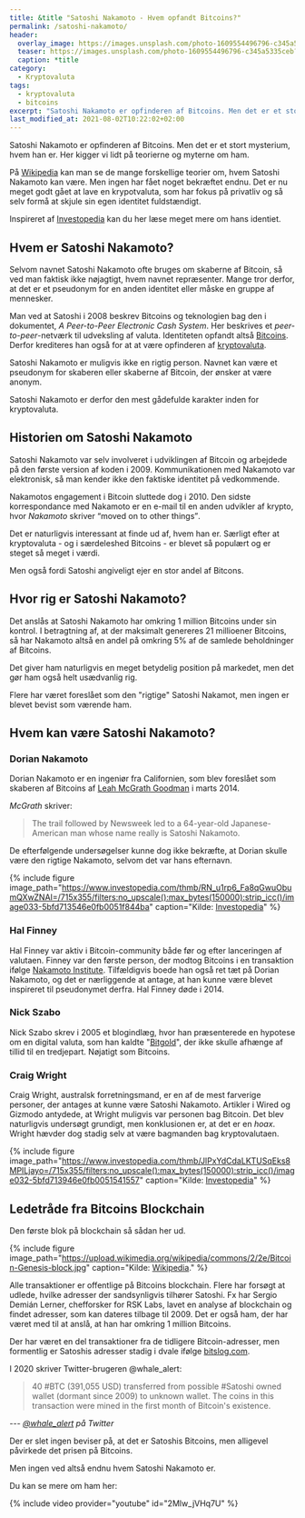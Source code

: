 ```yaml
---
title: &title "Satoshi Nakamoto - Hvem opfandt Bitcoins?"
permalink: /satoshi-nakamoto/
header:
  overlay_image: https://images.unsplash.com/photo-1609554496796-c345a5335ceb?ixid=MnwxMjA3fDB8MHxwaG90by1wYWdlfHx8fGVufDB8fHx8&ixlib=rb-1.2.1&auto=format&fit=crop&w=1900&q=80
  teaser: https://images.unsplash.com/photo-1609554496796-c345a5335ceb?ixid=MnwxMjA3fDB8MHxwaG90by1wYWdlfHx8fGVufDB8fHx8&ixlib=rb-1.2.1&auto=format&fit=crop&w=400&q=80
  caption: *title
category:
  - Kryptovaluta
tags:
  - kryptovaluta
  - bitcoins
excerpt: "Satoshi Nakamoto er opfinderen af Bitcoins. Men det er et stort mysterium, hvem han er. Her kigger vi lidt på teorierne og myterne om ham."
last_modified_at: 2021-08-02T10:22:02+02:00
---
```


Satoshi Nakamoto er opfinderen af Bitcoins. Men det er et stort mysterium, hvem han er. Her kigger vi lidt på teorierne og myterne om ham.

På [Wikipedia](https://en.wikipedia.org/wiki/Satoshi_Nakamoto) kan man se de mange forskellige teorier om, hvem Satoshi Nakamoto kan være. Men ingen har fået noget bekræftet endnu. Det er nu meget godt gået at lave en krypotvaluta, som har fokus på privatliv og så selv formå at skjule sin egen identitet fuldstændigt.

Inspireret af [Investopedia](https://www.investopedia.com/terms/s/satoshi-nakamoto.asp) kan du her læse meget mere om hans identiet.

## Hvem er Satoshi Nakamoto?

Selvom navnet Satoshi Nakamoto ofte bruges om skaberne af Bitcoin, så ved man faktisk ikke nøjagtigt, hvem navnet repræsenter. Mange tror derfor, at det er et pseudonym for en anden identitet eller måske en gruppe af mennesker. 

Man ved at Satoshi i 2008 beskrev Bitcoins og teknologien bag den i dokumentet, _A Peer-to-Peer Electronic Cash System_. Her beskrives ​​et _peer-to-peer_-netværk til udveksling af valuta. Identiteten opfandt altså [Bitcoins](/bitcoins/). Derfor krediteres han også for at at være opfinderen af [kryptovaluta](/kryptovaluta/).

Satoshi Nakamoto er muligvis ikke en rigtig person. Navnet kan være et pseudonym for skaberen eller skaberne af Bitcoin, der ønsker at være anonym.

Satoshi Nakamoto er derfor den mest gådefulde karakter inden for kryptovaluta.

## Historien om Satoshi Nakamoto

Satoshi Nakamoto var selv involveret i udviklingen af Bitcoin og arbejdede på den første version af koden i 2009. Kommunikationen med Nakamoto var elektronisk, så man kender ikke den faktiske identitet på vedkommende.

Nakamotos engagement i Bitcoin sluttede dog i 2010. Den sidste korrespondance med Nakamoto er en e-mail til en anden udvikler af krypto, hvor <cite>Nakamoto</cite> skriver <q>moved on to other things</q>.

Det er naturligvis interessant at finde ud af, hvem han er. Særligt efter at kryptovaluta - og i særdeleshed Bitcoins - er blevet så populært og er steget så meget i værdi.

Men også fordi Satoshi angiveligt ejer en stor andel af Bitcons.

## Hvor rig er Satoshi Nakamoto?

Det anslås at Satoshi Nakamoto har omkring 1 million Bitcoins under sin kontrol. I betragtning af, at der maksimalt genereres 21 millioener Bitcoins, så har Nakamoto altså en andel på omkring 5% af de samlede beholdninger af Bitcoins.

Det giver ham naturligvis en meget betydelig position på markedet, men det gør ham også helt usædvanlig rig.

Flere har været foreslået som den "rigtige" Satoshi Nakamot, men ingen er blevet bevist som værende ham.

## Hvem kan være Satoshi Nakamoto?

### Dorian Nakamoto

Dorian Nakamoto er en ingeniør fra Californien, som blev foreslået som skaberen af Bitcoins af [Leah McGrath Goodman](https://www.newsweek.com/2014/03/14/face-behind-bitcoin-247957.html) i marts 2014. 

<cite>McGrath</cite> skriver:

> The trail followed by Newsweek led to a 64-year-old Japanese-American man whose name really is Satoshi Nakamoto.

De efterfølgende undersøgelser kunne dog ikke bekræfte, at Dorian skulle være den rigtige Nakamoto, selvom det var hans efternavn.

{% include figure image_path="https://www.investopedia.com/thmb/RN_u1rp6_Fa8qGwuObumQXwZNAI=/715x355/filters:no_upscale():max_bytes(150000):strip_icc()/image033-5bfd713546e0fb0051f844ba" caption="Kilde: [Investopedia](https://www.investopedia.com/terms/s/satoshi-nakamoto.asp)" %}

### Hal Finney

Hal Finney var aktiv i Bitcoin-community både før og efter lanceringen af valutaen. Finney var den første person, der modtog Bitcoins i en transaktion ifølge [Nakamoto Institute](https://nakamotoinstitute.org/finney/). Tilfældigvis boede han også ret tæt på Dorian Nakamoto, og det er nærliggende at antage, at han kunne være blevet inspireret til pseudonymet derfra. Hal Finney døde i 2014.

### Nick Szabo

Nick Szabo skrev i 2005 et blogindlæg, hvor han præsenterede en hypotese om en digital valuta, som han kaldte "[Bitgold](http://unenumerated.blogspot.com/2005/12/bit-gold.html)", der ikke skulle afhænge af tillid til en tredjepart. Nøjatigt som Bitcoins.

### Craig Wright

Craig Wright, australsk forretningsmand, er en af de mest farverige personer, der antages at kunne være Satoshi Nakamoto. Artikler i Wired og Gizmodo antydede, at Wright muligvis var personen bag Bitcoin. Det blev naturligvis undersøgt grundigt, men konklusionen er, at det er en _hoax_. Wright hævder dog stadig selv at være bagmanden bag kryptovalutaen.

{% include figure image_path="https://www.investopedia.com/thmb/JlPxYdCdaLKTUSqEks8MPILjayo=/715x355/filters:no_upscale():max_bytes(150000):strip_icc()/image032-5bfd713946e0fb0051541557" caption="Kilde: [Investopedia](https://www.investopedia.com/terms/s/satoshi-nakamoto.asp)" %}

## Ledetråde fra Bitcoins Blockchain

Den første blok på blockchain så sådan her ud.

{% include figure image_path="https://upload.wikimedia.org/wikipedia/commons/2/2e/Bitcoin-Genesis-block.jpg" caption="Kilde: [Wikipedia](https://en.wikipedia.org/wiki/Satoshi_Nakamoto)." %}

Alle transaktioner er offentlige på Bitcoins blockchain. Flere har forsøgt at udlede, hvilke adresser der sandsynligvis tilhører Satoshi. Fx har Sergio Demián Lerner, chefforsker for RSK Labs, lavet en analyse af blockchain og findet adresser, som kan dateres tilbage til 2009. Det er også ham, der har været med til at anslå, at han har omkring 1 million Bitcoins.

Der har været en del transaktioner fra de tidligere Bitcoin-adresser, men formentlig er Satoshis adresser stadig i dvale ifølge [bitslog.com](https://bitslog.com/2013/04/17/the-well-deserved-fortune-of-satoshi-nakamoto/).

I 2020 skriver Twitter-brugeren @whale_alert:

> 40 #BTC (391,055 USD) transferred from possible #Satoshi owned wallet (dormant since 2009) to unknown wallet. The coins in this transaction were mined in the first month of Bitcoin's existence.

--- <cite>[@whale_alert](https://twitter.com/whale_alert/status/1263120977849978880?lang=en) på Twitter</cite>

Der er slet ingen beviser på, at det er Satoshis Bitcoins, men alligevel påvirkede det prisen på Bitcoins.

Men ingen ved altså endnu hvem Satoshi Nakamoto er.

Du kan se mere om ham her:

{% include video provider="youtube" id="2Mlw_jVHq7U" %}
